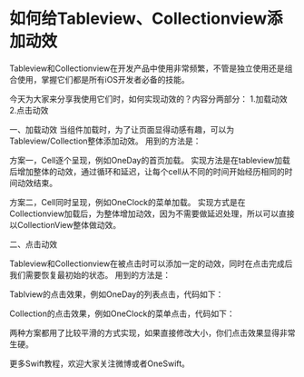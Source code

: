 # 如何给Tableview、Collectionview添加动效

Tableview和Collectionview在开发产品中使用非常频繁，不管是独立使用还是组合使用，掌握它们都是所有iOS开发者必备的技能。

今天为大家来分享我使用它们时，如何实现动效的？内容分两部分：
1.加载动效
2.点击动效

一、加载动效
当组件加载时，为了让页面显得动感有趣，可以为Tableview/Collection整体添加动效。
用到的方法是：

方案一，Cell逐个呈现，例如OneDay的首页加载。
实现方法是在tableview加载后增加整体的动效，通过循环和延迟，让每个cell从不同的时间开始经历相同的时间动效结束。


方案二，Cell同时呈现，例如OneClock的菜单加载。
实现方式是在Collectionview加载后，为整体增加动效，因为不需要做延迟处理，所以可以直接以CollectionView整体做动效。



二、点击动效

Tableview和Collectionview在被点击时可以添加一定的动效，同时在点击完成后我们需要恢复最初始的状态。
用到的方法是：

Tablview的点击效果，例如OneDay的列表点击，代码如下：

Collection的点击效果，例如OneClock的菜单点击，代码如下：

两种方案都用了比较平滑的方式实现，如果直接修改大小，你们点击效果显得非常生硬。


更多Swift教程，欢迎大家关注微博或者OneSwift。

